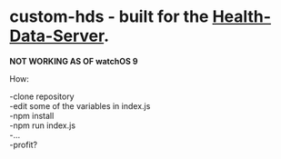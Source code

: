 # custom-hds - built for the [Health-Data-Server](https://github.com/Rexios80/Health-Data-Server-Overlay/).

**NOT WORKING AS OF watchOS 9**


How:

-clone repository  
-edit some of the variables in index.js  
-npm install  
-npm run index.js  
-...  
-profit?  
